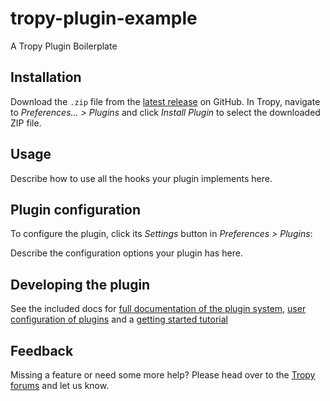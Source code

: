 # tropy-plugin-example

A Tropy Plugin Boilerplate

## Installation

Download the `.zip` file from the [latest release](https://github.com/tropy/tropy-plugin-example/releases/latest) on GitHub. In Tropy, navigate to *Preferences… > Plugins* and click *Install Plugin* to select the downloaded ZIP file.

## Usage

Describe how to use all the hooks your plugin implements here.

## Plugin configuration

To configure the plugin, click its *Settings* button in *Preferences > Plugins*:

Describe the configuration options your plugin has here.

## Developing the plugin

See the included docs for [full documentation of the plugin system](docs/README.md), [user configuration of plugins](docs/configuration.md) and a [getting started tutorial](docs/tutorial.md)

## Feedback

Missing a feature or need some more help? Please head over to the [Tropy forums](https://forums.tropy.org/) and let us know.
